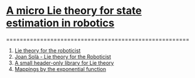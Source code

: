 # [A micro Lie theory for state estimation in robotics](https://arxiv.org/abs/1812.01537)
======================================================

1. [Lie theory for the roboticist](https://www.youtube.com/watch?v=nHOcoIyJj2o)
1. [Joan Solà - Lie theory for the Roboticist](https://www.youtube.com/watch?v=QR1p0Rabuww)
1. [A small header-only library for Lie theory](https://github.com/artivis/manif)
1. [Mappings by the exponential function](https://www.youtube.com/watch?v=UHzAY5Q7ji0)


